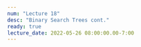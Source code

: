 ```yaml
---
num: "Lecture 18"
desc: "Binary Search Trees cont."
ready: true
lecture_date: 2022-05-26 08:00:00.00-7:00
---
```

